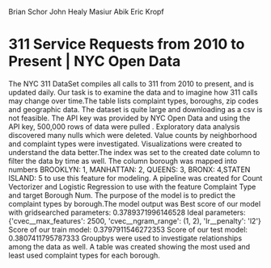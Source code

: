 Brian Schor 
John Healy
Masiur Abik
Eric Kropf

# 311 Service Requests from 2010 to Present | NYC Open Data

   The NYC 311 DataSet compiles all calls to 311 from 2010 to present, and is updated daily. Our task is to examine the data and to imagine how 311 calls may change over time.The table lists complaint types, boroughs, zip codes and geographic data. The dataset is quite large and downloading as a csv is not feasible. The API key was provided by NYC Open Data and using the API key, 500,000 rows of data were pulled . Exploratory data analysis discovered many nulls which were deleted. Value counts by neighborhood and complaint types were investigated. Visualizations were created to understand the data better.The index was set to the created date column to filter the data by time as well. The column borough was mapped into numbers BROOKLYN: 1, MANHATTAN: 2, QUEENS: 3, BRONX: 4,STATEN ISLAND: 5 to use this feature for modeling. A pipeline was created for Count Vectorizer and Logistic Regression to use with the feature Complaint Type and target Borough Num. The purpose of the model is to predict the complaint types by borough.The model output was Best score of our model with gridsearched parameters: 0.3789371996146528
Ideal parameters: {'cvec__max_features': 2500, 'cvec__ngram_range': (1, 2), 'lr__penalty': 'l2'}
Score of our train model: 0.3797911546272353
Score of our test model: 0.3807411795787333
Groupbys were used to investigate relationships among the data as well. A table was created showing the most used and least used complaint types for each borough. 
